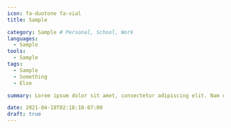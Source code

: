 ```yaml
---
icon: fa-duotone fa-vial
title: Sample

category: Sample # Personal, School, Work
languages: 
  - Sample
tools: 
  - Sample
tags: 
  - Sample
  - Something
  - Else

summary: Lorem ipsum dolor sit amet, consectetur adipiscing elit. Nam ullamcorper porta dui vel feugiat. Aenean sollicitudin tortor in turpis pellentesque feugiat. Sed semper mollis ipsum, vel eleifend velit congue ornare. Donec pellentesque in nunc in vulputate. Vestibulum rhoncus lacus ac elementum euismod.

date: 2021-04-18T02:18:18-07:00
draft: true
---
```


